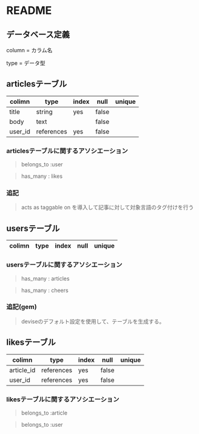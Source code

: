 # README

## データベース定義

column = カラム名

type = データ型




## articlesテーブル


|colimn   | type      |index| null| unique|
|---------|-----------|------|-----|-------|
| title   | string    | yes  |false|       |
| body    | text      |      |false|       |
| user_id | references| yes  |false|       |

### articlesテーブルに関するアソシエーション
> belongs_to :user

> has_many : likes


### 追記
> acts as taggable on を導入して記事に対して対象言語のタグ付けを行う




## usersテーブル

| colimn  | type   | index| null| unique|
|---------|--------|------|-----|-------|


### usersテーブルに関するアソシエーション
> has_many : articles

> has_many : cheers


### 追記(gem)

> deviseのデフォルト設定を使用して、テーブルを生成する。



## likesテーブル

| colimn    | type       | index| null| unique|
|-----------|------------|------|-----|-------|
| article_id| references | yes |false|       |
| user_id   | references | yes |false|       |


### likesテーブルに関するアソシエーション

> belongs_to :article

> belongs_to :user





